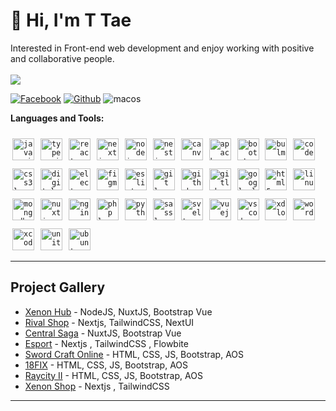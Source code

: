 # 👋 Hi, I'm T Tae
Interested in Front-end web development and enjoy working with positive and collaborative people.
<br><br>
<a href="https://github.com/taetiffy"><img src="https://count.getloli.com/get/@taetiffy?theme=rule34"/></a>

<p>
  <a href="https://www.facebook.com/profile.php?id=100056884506607"><img alt="Facebook" src="https://img.shields.io/badge/facebook-%231877F2.svg?&style=for-the-badge&logo=facebook&logoColor=white"/></a>
  <a href="https://github.com/taetiffy"><img alt="Github" src="https://img.shields.io/badge/GitHub-100000?style=for-the-badge&logo=github&logoColor=white"/></a>
  <img alt="macos" src="https://img.shields.io/badge/mac%20os-000000?style=for-the-badge&logo=apple&logoColor=white"/>
</a>
</p>

<strong>Languages and Tools:</strong>

<code><img src="https://cdn.jsdelivr.net/gh/devicons/devicon/icons/javascript/javascript-original.svg" height="35" style="margin-left:3px; margin-right:3px; margin-top:10px;" alt="javascript logo"  /></code>
  <code><img src="https://cdn.jsdelivr.net/gh/devicons/devicon/icons/typescript/typescript-original.svg" height="35" style="margin-left:3px; margin-right:3px; margin-top:10px;" alt="typescript logo"  /></code>
  <code><img src="https://cdn.jsdelivr.net/gh/devicons/devicon/icons/react/react-original.svg" height="35" style="margin-left:3px; margin-right:3px; margin-top:10px;" alt="react logo"  /></code>
  <code><img src="https://cdn.jsdelivr.net/gh/devicons/devicon/icons/nextjs/nextjs-original.svg" height="35" style="margin-left:3px; margin-right:3px; margin-top:10px;" alt="nextjs logo"  /></code>
  <code><img src="https://cdn.jsdelivr.net/gh/devicons/devicon/icons/nodejs/nodejs-original.svg" height="35" style="margin-left:3px; margin-right:3px; margin-top:10px;" alt="nodejs logo"  /></code>
  <code><img src="https://cdn.jsdelivr.net/gh/devicons/devicon/icons/nestjs/nestjs-plain.svg" height="35" style="margin-left:3px; margin-right:3px; margin-top:10px;" alt="nestjs logo"  /></code>
  <code><img src="https://cdn.jsdelivr.net/gh/devicons/devicon/icons/canva/canva-original.svg" height="35" style="margin-left:3px; margin-right:3px; margin-top:10px;" alt="canva logo"  /></code>
  <code><img src="https://cdn.jsdelivr.net/gh/devicons/devicon/icons/apache/apache-original.svg" height="35" style="margin-left:3px; margin-right:3px; margin-top:10px;" alt="apache logo"  /></code>
  <code><img src="https://cdn.jsdelivr.net/gh/devicons/devicon/icons/bootstrap/bootstrap-original.svg" height="35" style="margin-left:3px; margin-right:3px; margin-top:10px;" alt="bootstrap logo"  /></code>
  <code><img src="https://cdn.jsdelivr.net/gh/devicons/devicon/icons/bulma/bulma-plain.svg" height="35" style="margin-left:3px; margin-right:3px; margin-top:10px;" alt="bulma logo"  /></code>
  <code><img src="https://cdn.jsdelivr.net/gh/devicons/devicon/icons/codepen/codepen-plain.svg" height="35" style="margin-left:3px; margin-right:3px; margin-top:10px;" alt="codepen logo"  /></code>
  <code><img src="https://cdn.jsdelivr.net/gh/devicons/devicon/icons/css3/css3-original.svg" height="35" style="margin-left:3px; margin-right:3px; margin-top:10px;" alt="css3 logo"  /></code>
  <code><img src="https://cdn.jsdelivr.net/gh/devicons/devicon/icons/digitalocean/digitalocean-original.svg" height="35" style="margin-left:3px; margin-right:3px; margin-top:10px;" alt="digitalocean logo"  /></code>
  <code><img src="https://cdn.jsdelivr.net/gh/devicons/devicon/icons/electron/electron-original.svg" height="35" style="margin-left:3px; margin-right:3px; margin-top:10px;" alt="electron logo"  /></code>
  <code><img src="https://cdn.jsdelivr.net/gh/devicons/devicon/icons/figma/figma-original.svg" height="35" style="margin-left:3px; margin-right:3px; margin-top:10px;" alt="figma logo"  /></code>
  <code><img src="https://cdn.jsdelivr.net/gh/devicons/devicon/icons/eslint/eslint-original.svg" height="35" style="margin-left:3px; margin-right:3px; margin-top:10px;" alt="eslint logo"  /></code>
  <code><img src="https://cdn.jsdelivr.net/gh/devicons/devicon/icons/git/git-original.svg" height="35" style="margin-left:3px; margin-right:3px; margin-top:10px;" alt="git logo"  /></code>
  <code><img src="https://cdn.jsdelivr.net/gh/devicons/devicon/icons/github/github-original.svg" height="35" style="margin-left:3px; margin-right:3px; margin-top:10px;" alt="github logo"  /></code>
  <code><img src="https://cdn.jsdelivr.net/gh/devicons/devicon/icons/gitlab/gitlab-original.svg" height="35" style="margin-left:3px; margin-right:3px; margin-top:10px;" alt="gitlab logo"  /></code>
  <code><img src="https://cdn.jsdelivr.net/gh/devicons/devicon/icons/googlecloud/googlecloud-original.svg" height="35" style="margin-left:3px; margin-right:3px; margin-top:10px;" alt="googlecloud logo"  /></code>
  <code><img src="https://cdn.jsdelivr.net/gh/devicons/devicon/icons/html5/html5-original.svg" height="35" style="margin-left:3px; margin-right:3px; margin-top:10px;" alt="html5 logo"  /></code>
  <code><img src="https://cdn.jsdelivr.net/gh/devicons/devicon/icons/linux/linux-original.svg" height="35" style="margin-left:3px; margin-right:3px; margin-top:10px;" alt="linux logo"  /></code>
  <code><img src="https://cdn.jsdelivr.net/gh/devicons/devicon/icons/mongodb/mongodb-original.svg" height="35" style="margin-left:3px; margin-right:3px; margin-top:10px;" alt="mongodb logo"  /></code>
  <code><img src="https://cdn.jsdelivr.net/gh/devicons/devicon/icons/nuxtjs/nuxtjs-original.svg" height="35" style="margin-left:3px; margin-right:3px; margin-top:10px;" alt="nuxtjs logo"  /></code>
  <code><img src="https://cdn.jsdelivr.net/gh/devicons/devicon/icons/nginx/nginx-original.svg" height="35" style="margin-left:3px; margin-right:3px; margin-top:10px;" alt="nginx logo"  /></code>
  <code><img src="https://cdn.jsdelivr.net/gh/devicons/devicon/icons/php/php-original.svg" height="35" style="margin-left:3px; margin-right:3px; margin-top:10px;" alt="php logo"  /></code>
  <code><img src="https://cdn.jsdelivr.net/gh/devicons/devicon/icons/python/python-original.svg" height="35" style="margin-left:3px; margin-right:3px; margin-top:10px;" alt="python logo"  /></code>
  <code><img src="https://cdn.jsdelivr.net/gh/devicons/devicon/icons/sass/sass-original.svg" height="35" style="margin-left:3px; margin-right:3px; margin-top:10px;" alt="sass logo"  /></code>
  <code><img src="https://cdn.jsdelivr.net/gh/devicons/devicon/icons/svelte/svelte-original.svg" height="35" style="margin-left:3px; margin-right:3px; margin-top:10px;" alt="svelte logo"  /></code>
  <code><img src="https://cdn.jsdelivr.net/gh/devicons/devicon/icons/vuejs/vuejs-original.svg" height="35" style="margin-left:3px; margin-right:3px; margin-top:10px;" alt="vuejs logo"  /></code>
  <code><img src="https://cdn.jsdelivr.net/gh/devicons/devicon/icons/vscode/vscode-original.svg" height="35" style="margin-left:3px; margin-right:3px; margin-top:10px;" alt="vscode logo"  /></code>
  <code><img src="https://cdn.jsdelivr.net/gh/devicons/devicon/icons/xd/xd-plain.svg" height="35" style="margin-left:3px; margin-right:3px; margin-top:10px;" alt="xd logo"  /></code>
  <code><img src="https://cdn.jsdelivr.net/gh/devicons/devicon/icons/wordpress/wordpress-original.svg" height="35" style="margin-left:3px; margin-right:3px; margin-top:10px;" alt="wordpress logo"  /></code>
  <code><img src="https://cdn.jsdelivr.net/gh/devicons/devicon/icons/xcode/xcode-original.svg" height="35" style="margin-left:3px; margin-right:3px; margin-top:10px;" alt="xcode logo"  /></code>
  <code><img src="https://cdn.jsdelivr.net/gh/devicons/devicon/icons/unity/unity-original.svg" height="35" style="margin-left:3px; margin-right:3px; margin-top:10px;" alt="unity logo"  /></code>
  <code><img src="https://cdn.jsdelivr.net/gh/devicons/devicon/icons/ubuntu/ubuntu-plain.svg" height="35" style="margin-left:3px; margin-right:3px; margin-top:10px;" alt="ubuntu logo"  /></code>

---
## Project Gallery
- [Xenon Hub](https://tiffy-portfolio.vercel.app/img/xenon-hub.gif) - NodeJS, NuxtJS, Bootstrap Vue
- [Rival Shop](https://tiffy-portfolio.vercel.app/img/rival-shop-sm.gif) - Nextjs, TailwindCSS, NextUI
- [Central Saga](https://tiffy-portfolio.vercel.app/img/central-ls-slide.gif) - NuxtJS, Bootstrap Vue
- [Esport](https://tiffy-portfolio.vercel.app/img/esport.gif) - Nextjs , TailwindCSS , Flowbite
- [Sword Craft Online](https://tiffy-portfolio.vercel.app/img/sao.gif) - HTML, CSS, JS, Bootstrap, AOS
- [18FIX](https://tiffy-portfolio.vercel.app/img/18fix.gif) - HTML, CSS, JS, Bootstrap, AOS
- [Raycity II](https://tiffy-portfolio.vercel.app/img/rc-ii.jpg) - HTML, CSS, JS, Bootstrap, AOS
- [Xenon Shop](https://tiffy-portfolio.vercel.app/img/xenon-shop.gif) - Nextjs , TailwindCSS
---
